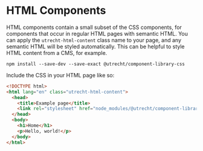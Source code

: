 <!-- @license CC0-1.0 -->

# HTML Components

HTML components contain a small subset of the CSS components, for components that occur in regular HTML pages with semantic HTML. You can apply the `utrecht-html-content` class name to your page, and any semantic HTML will be styled automatically. This can be helpful to style HTML content from a CMS, for example.

```shell
npm install --save-dev --save-exact @utrecht/component-library-css
```

Include the CSS in your HTML page like so:

```html
<!DOCTYPE html>
<html lang="en" class="utrecht-html-content">
  <head>
    <title>Example page</title>
    <link rel="stylesheet" href="node_modules/@utrecht/component-library-css/dist/html.css" />
  </head>
  <body>
    <h1>Home</h1>
    <p>Hello, world!</p>
  </body>
</html>
```
